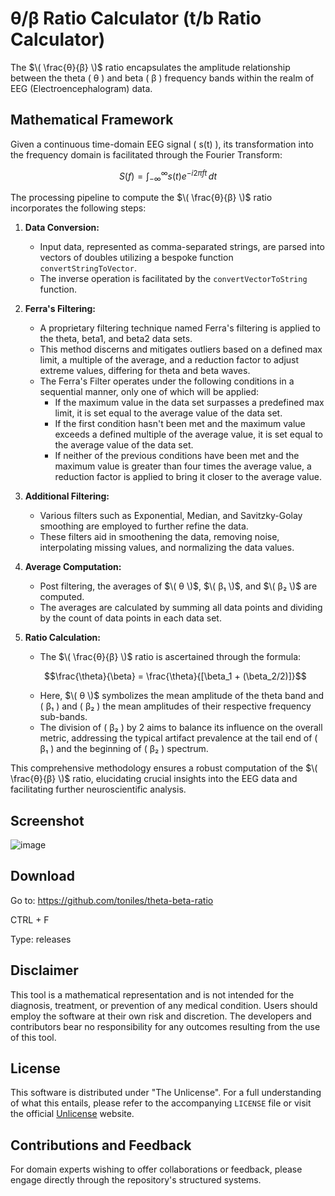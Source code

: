 # θ/β Ratio Calculator (t/b Ratio Calculator)

The  $\( \frac{θ}{β} \)$ ratio encapsulates the amplitude relationship between the theta \( θ \) and beta \( β \) frequency bands within the realm of EEG (Electroencephalogram) data.

## Mathematical Framework

Given a continuous time-domain EEG signal \( s(t) \), its transformation into the frequency domain is facilitated through the Fourier Transform:

$$
S(f) = \int_{-\infty}^{\infty} s(t) e^{-i 2 \pi f t} \, dt
$$

The processing pipeline to compute the  $\( \frac{θ}{β} \)$ ratio incorporates the following steps:

1. **Data Conversion:** 
    - Input data, represented as comma-separated strings, are parsed into vectors of doubles utilizing a bespoke function `convertStringToVector`.
    - The inverse operation is facilitated by the `convertVectorToString` function.

2. **Ferra's Filtering:**
    - A proprietary filtering technique named Ferra's filtering is applied to the theta, beta1, and beta2 data sets.
    - This method discerns and mitigates outliers based on a defined max limit, a multiple of the average, and a reduction factor to adjust extreme values, differing for theta and beta waves.
    - The Ferra's Filter operates under the following conditions in a sequential manner, only one of which will be applied:
        - If the maximum value in the data set surpasses a predefined max limit, it is set equal to the average value of the data set.
        - If the first condition hasn't been met and the maximum value exceeds a defined multiple of the average value, it is set equal to the average value of the data set.
        - If neither of the previous conditions have been met and the maximum value is greater than four times the average value, a reduction factor is applied to bring it closer to the average value.


3. **Additional Filtering:**
    - Various filters such as Exponential, Median, and Savitzky-Golay smoothing are employed to further refine the data.
    - These filters aid in smoothening the data, removing noise, interpolating missing values, and normalizing the data values.

4. **Average Computation:**
    - Post filtering, the averages of $\( θ \)$, $\( β₁ \)$, and $\( β₂ \)$ are computed.
    - The averages are calculated by summing all data points and dividing by the count of data points in each data set.

5. **Ratio Calculation:**
    -  The $\( \frac{θ}{β} \)$ ratio is ascertained through the formula:
   

    $$\frac{\theta}{\beta} = \frac{\theta}{[\beta_1 + (\beta_2/2)]}$$

           
    - Here, $\( θ \)$ symbolizes the mean amplitude of the theta band and \( β₁ \) and \( β₂ \)  the mean amplitudes of their respective frequency sub-bands.
    - The division of \( β₂ \) by 2 aims to balance its influence on the overall metric, addressing the typical artifact prevalence at the tail end of \( β₁ \) and the beginning of \( β₂ \) spectrum.

This comprehensive methodology ensures a robust computation of the $\( \frac{θ}{β} \)$ ratio, elucidating crucial insights into the EEG data and facilitating further neuroscientific analysis.


## Screenshot

![image](https://github.com/toniles/theta-beta-ratio/assets/120176462/ce8038d4-3ad9-4ea3-93ef-fadc2afd9150)

## Download

Go to: https://github.com/toniles/theta-beta-ratio

CTRL + F

Type: releases

## Disclaimer

This tool is a mathematical representation and is not intended for the diagnosis, treatment, or prevention of any medical condition. Users should employ the software at their own risk and discretion. The developers and contributors bear no responsibility for any outcomes resulting from the use of this tool.

## License

This software is distributed under "The Unlicense". For a full understanding of what this entails, please refer to the accompanying `LICENSE` file or visit the official [Unlicense](https://unlicense.org/) website.

## Contributions and Feedback

For domain experts wishing to offer collaborations or feedback, please engage directly through the repository's structured systems.
